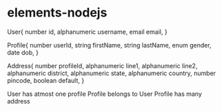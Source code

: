 # elements-nodejs

User{
	number id,
	alphanumeric username,
	email email,
}

Profile{
	number userId,
	string firstName,
	string lastName,
	enum gender,
	date dob,
}

Address{
	number profileId,
	alphanumeric line1,
	alphanumeric line2,
	alphanumeric district,
	alphanumeric state,
	alphanumeric country,
	number pincode,
	boolean default,
}

User has atmost one profile
Profile belongs to User
Profile has many address